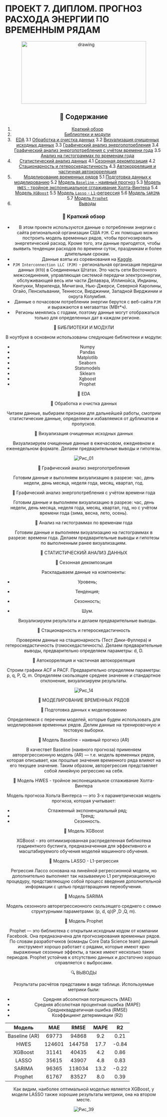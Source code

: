 # **ПРОЕКТ 7. ДИПЛОМ. ПРОГНОЗ РАСХОДА ЭНЕРГИИ ПО ВРЕМЕННЫМ РЯДАМ**

<center> <img src = https://s1.1zoom.me/big3/445/Sunrises_and_sunsets_Sky_Clouds_Sun_Power_line_515273_4200x2800.jpg alt="drawing" style="width: 400px; height:200px;" </center>

## 📂 **Содержание**

1. [Краткий обзор](#Краткий-обзор)
2. [Библиотеки и модули](#2)
3. [EDA](#3)
  3.1 [Обработка и очистка данных](#3.1)
  3.2 [Визуализация очищенных исходных данных](#3.2)
  3.3 [Графический анализ энергопотребления](#3.3)
  3.4 [Графический анализ энергопотребления с учётом времени года](#3.4)
  3.5 [Анализ на гистограммах по временам года](#3.5)
4. [Статистический анализ данных](#4)
  4.1 [Сезонная декомпозиция](#4.1)
  4.2 [Стационарность и гетероскедастичность](#4.2)
  4.3 [Автокорреляция и частичная автокорреляция](#4.3)
5. [Моделирование временных рядов](#5)
  5.1 [Подготовка данных к моделированию](#5.1)
  5.2 [Модель `Baseline` - наивный прогноз](#5.2)
  5.3 [Модель `HWES` - тройное экспонециальное сглаживание Холта-Винтера](#5.3)
  5.4 [Модель `XGBoost`](#5.4)
  5.5 [Модель `Lasso` - `L1`-регрессия](#5.5)
  5.6 [Модель `SARIMA`](#5.6)
  5.7 [Модель `Prophet`](#5.7)
6. [Выводы](#6)

### 📂 **Краткий обзор**

- В этом проекте используются данные о потреблении энергии с сайта региональной организации США `PJM`. С их помощью можно построить модель временных рядов, чтобы прогнозировать энергетический расход. Кроме того, эти данные пригодятся, чтобы выявить тенденции расходов по времени суток, праздникам и более длительным срокам.
- Данные взяты из соревнования на [Kaggle](https://www.kaggle.com/datasets/robikscube/hourly-energy-consumption).
- `PJM Interconnection LLC (PJM)` - региональная организация передачи данных (`RTO`) в Соединенных Штатах. Это часть сети Восточного межсоединения, управляющая системой передачи электроэнергии, обслуживающей весь или части Делавэра, Иллинойса, Индианы, Кентукки, Мэриленда, Мичигана, Нью-Джерси, Северной Каролины, Огайо, Пенсильвании, Теннесси, Вирджинии, Западной Вирджинии и округа Колумбия.
- Данные о почасовом потреблении энергии берутся с веб-сайта `PJM` и выражаются в мегаваттах (МВт*ч).
- Регионы менялись с годами, поэтому данные могут отображаться только для определенных дат в каждом регионе.

📂 БИБЛИОТЕКИ И МОДУЛИ<a id="2"></a>

  В ноутбуке в основном использованы следующие библиотеки и модули:

- Numpy
- Pandas
- Matplotlib
- Seaborn
- Statsmodels
- Sklearn
- Xgboost
- Prophet

📂 EDA<a id="3"></a>

📐 Обработка и очистка данных<a id="3.1"></a>

  Читаем данные, выбираем признаки для дальнейшей работы, смотрим статистические данные, определяем и избавляемся от дубликатов и пропусков.

📐 Визуализация очищенных исходных данных<a id="3.2"></a>

  Визуализируем очищенные данные в ежечасовом, ежедневном и еженедельном формате. Делаем предварительные выводы и гипотезы.

![Рис_01](./Images/image_01.png "Потребление энергии PJM")

📐 Графический анализ энергопотребления<a id="3.3"></a>

  Готовим данные и выполняем визуализацию в разрезе: час, день недели, день месяца, неделя года, месяц, квартал, год.

📐 Графический анализ энергопотребления с учётом времени года<a id="3.4"></a>

  Готовим данные и выполняем визуализацию в разрезе: час, день недели, день месяца, неделя года, месяц, квартал, год, но с учётом времени года (зима, весна, лето, осень).

📐 Анализ на гистограммах по временам года<a id="3.5"></a>

  Готовим данные и выполняем визуализацию на гистограммах в разрезе: времени года. Делаем предварительные выводы и гипотезы по выполненным ранее визуализациям.

📂 СТАТИСТИЧЕСКИЙ АНАЛИЗ ДАННЫХ<a id="4"></a>

📐 Сезонная декомпозиция<a id="4.1"></a>

  Раскладываем данные на компоненты:

- Уровень;
- Тенденция;
- Сезонность;
- Шум.

  Визуализируем результаты и делаем предварительные выводы.

📐 Стационарность и гетероскедастичность<a id="4.2"></a>

  Проверяем данные на стационарность (Тест Дики-Фуллера) и гетероскедастичность (гомоскедастичность). Делаем предварительные выводы, предварительно определяем параметры: d, D.

📐 Автокорреляция и частичная автокорреляция<a id="4.3"></a>

  Строим графики ACF и PACF. Предварительно определяем параметры: p, q, P, Q, m. Определяем скользящее среднее значение и стандартное отклонение, визуализируем результаты.

![Рис_14](./Images/image_14.png "Потребление энергии, скользящее среднее и стандартное отклонение")

📂 МОДЕЛИРОВАНИЕ ВРЕМЕННЫХ РЯДОВ<a id="5"></a>

📐 Подготовка данных к моделированию<a id="5.1"></a>

  Определяемся с перечнем моделей, которые будем использовать для моделирования временных рядов. Делим данные на тренировочную и тестовую выборки.

📐 Модель Baseline - наивный прогноз (AR)<a id="5.2"></a>

  В качествет Baseline (наивного прогноза) применяем авторегрессионную модель (AR) — т.е. модель временных рядов, которая описывает, как прошлые значения временного ряда влияют на его текущее значение. Таким образом, авторегрессия представляет собой линейную регрессию на себя.

📐 Модель HWES - тройное экспонециальное сглаживание Холта-Винтера<a id="5.3"></a>

  Модель прогноза Хольта Винтерса — это 3-х параметрическая модель прогноза, которая учитывает:

- Сглаженный экспоненциальный ряд;
- Тренд;
- Сезонность.

📐 Модель XGBoost<a id="5.4"></a>

  XGBoost - это оптимизированная распределенная библиотека градиентного бустинга, предназначенная для эффективного и масштабируемого обучения моделей машинного обучения.

📐 Модель LASSO - L1-регрессия<a id="5.5"></a>

  Регрессия Лассо основана на линейной регрессионной модели, но дополнительно выполняет так называемую L1 регуляризационную процедуру, представляющую собой процесс введения дополнительной информации с целью предотвращения переобучения.

📐 Модель SARIMA<a id="5.6"></a>

  Модель сезонного авторегрессионного скользящего среднего с семью структурными параметрами: (p, d, q)(P ,D ,Q, m).

📐 Модель Prophet<a id="5.7"></a>

  Prophet — это библиотека с открытым исходным кодом от компании Facebook. Она предназначена для прогнозирования временных рядов. По словам разработчиков (команды Core Data Science team) данный инструмент хорошо работает с рядами, которые имеют ярко выраженные сезонные эффекты, а также имеют несколько таких периодов. Prophet устойчив к отсутствию данных и достаточно хорошо справляется с выбросами.

🔍 ВЫВОДЫ<a id="6"></a>

  Результаты расчётов представим в виде таблице. Используемые метрики были:

- Средняя абсолютная погрешность (MAE)
- Средняя абсолютная процентная ошибка (MAPE)
- Среднеквадратичная ошибка (RMSE)
- Коэффициент детерминации (R2)

|Модель|MAE|RMSE|MAPE|R2|
|:---:|:---:|:---:|:---:|:---:|
|Baseline (AR)|69773|94868|9.2|0.21|
|HWES|124601|144758|17.7|-0.84|
|XGBoost|31141|40435|4.2|0.86|
|LASSO|35615|43907|4.8|0.83|
|SARIMA|96365|118034|13.2|-0.22|
|Prophet|61767|83527|8.0|0.39|

Как видим, наиболее оптимальной моделью является XGBoost, у модели LASSO также хорошие результаты метрики, она на втором месте.

![Рис_39](./Images/image_39.png "Результат моделирования")
